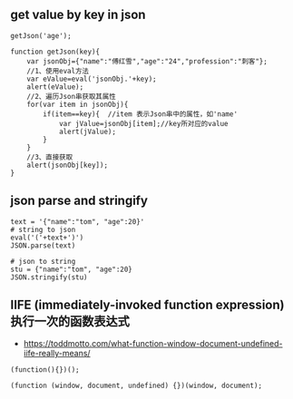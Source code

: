 ## get value by key in json
```
getJson('age');

function getJson(key){
    var jsonObj={"name":"傅红雪","age":"24","profession":"刺客"};
    //1、使用eval方法    
    var eValue=eval('jsonObj.'+key);
    alert(eValue);
    //2、遍历Json串获取其属性
    for(var item in jsonObj){
        if(item==key){  //item 表示Json串中的属性，如'name'
            var jValue=jsonObj[item];//key所对应的value
            alert(jValue);
        }
    }
    //3、直接获取
    alert(jsonObj[key]);
}
```

## json parse and stringify
```
text = '{"name":"tom", "age":20}'
# string to json
eval('('+text+')')
JSON.parse(text)

# json to string
stu = {"name":"tom", "age":20}
JSON.stringify(stu)
```

## IIFE (immediately-invoked function expression) 执行一次的函数表达式
- https://toddmotto.com/what-function-window-document-undefined-iife-really-means/
```
(function(){})();

(function (window, document, undefined) {})(window, document);
```
